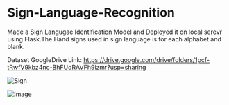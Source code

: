 # Sign-Language-Recognition
Made a Sign Langugae Identification Model and Deployed it on local serevr using Flask.The Hand signs used in sign language is for each alphabet and blank.

Dataset GoogleDrive Link: https://drive.google.com/drive/folders/1pcf-tRwfV9kbz4nc-BhFUdRAVFh9izmr?usp=sharing

![Sign](https://user-images.githubusercontent.com/76630581/121809798-e631d000-cc7b-11eb-89e8-1460a9e6a35a.jpg)

![image](https://user-images.githubusercontent.com/76630581/144864970-c4078bc7-e5dc-4d65-b7f4-a7e82d3f87f4.png)
